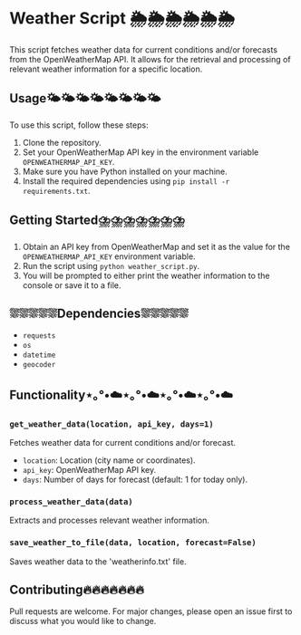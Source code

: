 # Weather Script 🌦️🌦️🌦️🌦️🌦️🌦️

This script fetches weather data for current conditions and/or forecasts from the OpenWeatherMap API. It allows for the retrieval and processing of relevant weather information for a specific location.

## Usage🌤️🌤️🌤️🌤️🌤️🌤️🌤️🌤️

To use this script, follow these steps:

1. Clone the repository.
2. Set your OpenWeatherMap API key in the environment variable `OPENWEATHERMAP_API_KEY`.
3. Make sure you have Python installed on your machine.
4. Install the required dependencies using `pip install -r requirements.txt`.

## Getting Started⛈️⛈️⛈️⛈️⛈️⛈️⛈️

1. Obtain an API key from OpenWeatherMap and set it as the value for the `OPENWEATHERMAP_API_KEY` environment variable.
2. Run the script using `python weather_script.py`.
3. You will be prompted to either print the weather information to the console or save it to a file.

## ⛆⛆⛆⛆⛆Dependencies⛆⛆⛆⛆⛆

- `requests`
- `os`
- `datetime`
- `geocoder`

## Functionality⋆｡°•☁️⋆｡°•☁️⋆｡°•☁️⋆｡°•☁️

### `get_weather_data(location, api_key, days=1)`

Fetches weather data for current conditions and/or forecast.

- `location`: Location (city name or coordinates).
- `api_key`: OpenWeatherMap API key.
- `days`: Number of days for forecast (default: 1 for today only).

### `process_weather_data(data)`

Extracts and processes relevant weather information.

### `save_weather_to_file(data, location, forecast=False)`

Saves weather data to the 'weatherinfo.txt' file.

## Contributing🔥🔥🔥🔥🔥🔥🔥

Pull requests are welcome. For major changes, please open an issue first to discuss what you would like to change.

